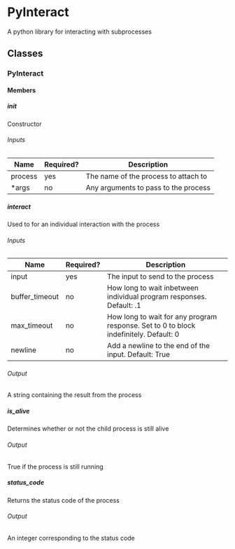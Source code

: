 # PyInteract
A python library for interacting with subprocesses

## Classes

### PyInteract


#### Members


##### __init__
Constructor

###### Inputs
| Name    | Required? | Description                          |
| ------- | --------- | ------------------------------------ |
| process | yes       | The name of the process to attach to |
| *args   | no        | Any arguments to pass to the process |


##### interact
Used to for an individual interaction with the process

###### Inputs
| Name    | Required? | Description                          |
| ------- | --------- | ------------------------------------ |
| input   | yes       | The input to send to the process     |
| buffer_timeout   | no        | How long to wait inbetween individual program responses. Default: .1|
| max_timeout   | no        | How long to wait for any program response. Set to 0 to block indefinitely. Default: 0|
| newline   | no        | Add a newline to the end of the input. Default: True|

###### Output
A string containing the result from the process


##### is_alive
Determines whether or not the child process is still alive

###### Output
True if the process is still running

##### status_code
Returns the status code of the process

###### Output
An integer corresponding to the status code
